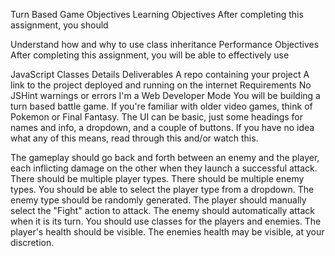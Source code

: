 Turn Based Game
Objectives
Learning Objectives
After completing this assignment, you should

Understand how and why to use class inheritance
Performance Objectives
After completing this assignment, you will be able to effectively use

JavaScript Classes
Details
Deliverables
A repo containing your project
A link to the project deployed and running on the internet
Requirements
No JSHint warnings or errors
I'm a Web Developer Mode
You will be building a turn based battle game. If you're familiar with older video games, think of Pokemon or Final Fantasy. The UI can be basic, just some headings for names and info, a dropdown, and a couple of buttons. If you have no idea what any of this means, read through this and/or watch this.

The gameplay should go back and forth between an enemy and the player, each inflicting damage on the other when they launch a successful attack.
There should be multiple player types.
There should be multiple enemy types.
You should be able to select the player type from a dropdown.
The enemy type should be randomly generated.
The player should manually select the "Fight" action to attack.
The enemy should automatically attack when it is its turn.
You should use classes for the players and enemies.
The player's health should be visible.
The enemies health may be visible, at your discretion.
